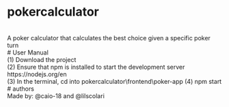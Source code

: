 # pokercalculator
<br>
A poker calculator that calculates the best choice given a specific poker turn
<br>
# User Manual
<br>
(1) Download the project <br>
(2) Ensure that npm is installed to start the development server https://nodejs.org/en <br>
(3) In the terminal, cd into pokercalculator\frontend\poker-app
(4) npm start
# authors
<br>
Made by: @caio-18 and @lilscolari
